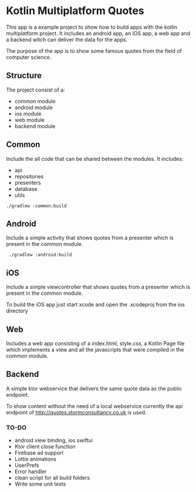 # Kotlin Multiplatform Quotes

This app is a example project to show how to build apps with the kotlin multiplatform project. 
It includes an android app, an iOS app, a web app and a backend witch can deliver the data for the apps.

The purpose of the app is to show some famous quotes from the field of computer science.

## Structure

The project consist of a:
- common module
- android module
- ios module
- web module
- backend module

## Common

Include the all code that can be shared between the modules.
It includes:
- api 
- repositories
- presenters
- database
- utils

```
./gradlew :common:build
```

## Android

Include a simple activity that shows quotes from a presenter which is present in the common module.

```
 ./gradlew :android:build
```

## iOS

Include a simple viewcontroller that shows quotes from a presenter which is present in the common module.
 
To build the iOS app just start xcode and open the .xcodeproj from the ios directory


## Web

Includes a web app consisting of a index.html, style.css, a Kotlin Page file which implements a view and all the javascripts that were compiled in the common module.

## Backend

A simple ktor webservice that delivers the same quote data as the public endpoint. 

To show content without the need of a local webservice currently the api endpoint of http://quotes.stormconsultancy.co.uk is used.

### TO-DO

- android view binding, ios swiftui
- Ktor client close function
- Firebase ad support
- Lottie animations
- UserPrefs
- Error handler
- clean script for all build folders
- Write some unit tests
